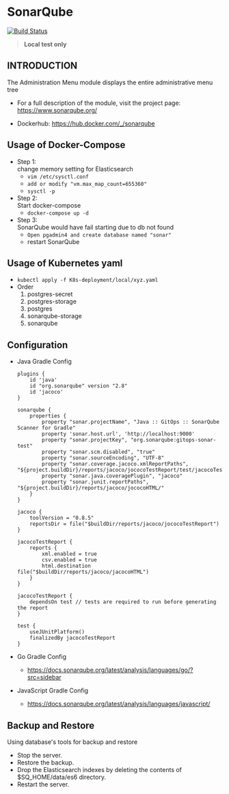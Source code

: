 # SonarQube
[![Build Status](https://travis-ci.org/joemccann/dillinger.svg?branch=master)](https://travis-ci.org/joemccann/dillinger)
> **Local test only**

INTRODUCTION
------------
The Administration Menu module displays the entire administrative menu tree

 * For a full description of the module, visit the project page: https://www.sonarqube.org/

 * Dockerhub: https://hub.docker.com/_/sonarqube

Usage of Docker-Compose
-----
* Step 1:\
change memory setting for Elasticsearch
    * `vim /etc/sysctl.conf`
    * `add or modify "vm.max_map_count=655360"`
    * `sysctl -p`
* Step 2:\
    Start docker-compose
    * `docker-compose up -d`
* Step 3:\
    SonarQube would have fail starting due to db not found
    * `Open pgadmin4 and create database named "sonar"`
    * restart SonarQube

Usage of Kubernetes yaml
-----------------------
* `kubectl apply -f K8s-deployment/local/xyz.yaml`
* Order
  1. postgres-secret
  2. postgres-storage
  3. postgres
  4. sonarqube-storage
  5. sonarqube

Configuration
-------------
* Java Gradle Config
    ```
    plugins {
        id 'java'
        id "org.sonarqube" version "2.8"
        id 'jacoco'
    }
    ```
    ```
    sonarqube {
        properties {
            property "sonar.projectName", "Java :: GitOps :: SonarQube Scanner for Gradle"
            property 'sonar.host.url', 'http://localhost:9000'
            property "sonar.projectKey", "org.sonarqube:gitops-sonar-test"
            property "sonar.scm.disabled", "true"
            property "sonar.sourceEncoding", "UTF-8"
            property "sonar.coverage.jacoco.xmlReportPaths", "${project.buildDir}/reports/jacoco/jococoTestReport/test/jacocoTestReport.xml"
            property "sonar.java.coveragePlugin", "jacoco"
            property "sonar.junit.reportPaths", "${project.buildDir}/reports/jacoco/jococoHTML/"
        }
    }
    ```
    ```
    jacoco {
        toolVersion = "0.8.5"
        reportsDir = file("$buildDir/reports/jacoco/jococoTestReport")
    }

    jacocoTestReport {
        reports {
            xml.enabled = true
            csv.enabled = true
            html.destination file("$buildDir/reports/jacoco/jacocoHTML")
        }
    }

    jacocoTestReport {
        dependsOn test // tests are required to run before generating the report
    }

    test {
        useJUnitPlatform()
        finalizedBy jacocoTestReport
    }
    ```


* Go Gradle Config
  * https://docs.sonarqube.org/latest/analysis/languages/go/?src=sidebar
* JavaScript Gradle Config
  * https://docs.sonarqube.org/latest/analysis/languages/javascript/

Backup and Restore
------
Using database's tools for backup and restore
* Stop the server.
* Restore the backup.
* Drop the Elasticsearch indexes by deleting the contents of $SQ_HOME/data/es6 directory.
* Restart the server.
